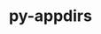 ---
title: "py-appdirs"
layout: cache
categories: [package, develop-2024-08-04]
meta: {"versions": ["1.4.4"], "compilers": ["gcc@=7.3.1"], "oss": ["amzn2"], "platforms": ["linux"], "targets": ["aarch64", "neoverse_n1", "x86_64_v3"], "stacks": ["aws-isc", "aws-isc-aarch64", "root"], "num_specs": 3, "num_specs_by_stack": {"aws-isc-aarch64": 2, "root": 3, "aws-isc": 1}}
spec_details: [{"hash": "52plbx2endsqubvc2d7kcagw54niqzxf", "compiler": "gcc@=7.3.1", "versions": ["1.4.4"], "os": "amzn2", "platform": "linux", "target": "aarch64", "variants": ["build_system=python_pip", "patches=006d203"], "stacks": ["aws-isc-aarch64", "root"], "size": "-", "tarball": "https://binaries.spack.io/releases/develop-2024-08-04/build_cache/linux-amzn2-aarch64/gcc-7.3.1/py-appdirs-1.4.4/linux-amzn2-aarch64-gcc-7.3.1-py-appdirs-1.4.4-52plbx2endsqubvc2d7kcagw54niqzxf.spack"}, {"hash": "gih54ru4pbrt7xvwu3tkxhejr5mc3fn3", "compiler": "gcc@=7.3.1", "versions": ["1.4.4"], "os": "amzn2", "platform": "linux", "target": "neoverse_n1", "variants": ["build_system=python_pip", "patches=006d203"], "stacks": ["aws-isc-aarch64", "root"], "size": "-", "tarball": "https://binaries.spack.io/releases/develop-2024-08-04/build_cache/linux-amzn2-neoverse_n1/gcc-7.3.1/py-appdirs-1.4.4/linux-amzn2-neoverse_n1-gcc-7.3.1-py-appdirs-1.4.4-gih54ru4pbrt7xvwu3tkxhejr5mc3fn3.spack"}, {"hash": "d43ngu5syz6pswpq2ffuxw6w23vmnjt4", "compiler": "gcc@=7.3.1", "versions": ["1.4.4"], "os": "amzn2", "platform": "linux", "target": "x86_64_v3", "variants": ["build_system=python_pip", "patches=006d203"], "stacks": ["root", "aws-isc"], "size": "-", "tarball": "https://binaries.spack.io/releases/develop-2024-08-04/build_cache/linux-amzn2-x86_64_v3/gcc-7.3.1/py-appdirs-1.4.4/linux-amzn2-x86_64_v3-gcc-7.3.1-py-appdirs-1.4.4-d43ngu5syz6pswpq2ffuxw6w23vmnjt4.spack"}]
---